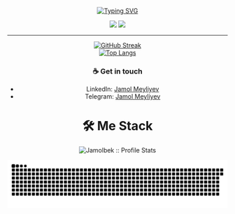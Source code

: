 <p align="center">
<a href="https://github.com/pattisoj"><img alt="Typing SVG" src="https://readme-typing-svg.herokuapp.com?font=IBM+Plex+Sans&size=25&duration=4500&color=BCB1F7&center=true&width=500&lines=Hi,+I'm+Jamol+Meyliyev+👋;Nice+to+meet+you!" /> </a> </p>
<div align="center">

[![](https://komarev.com/ghpvc/?username=JamolMeyliyev&color=orange&label=Profile%20Views)](https://github.com/JamolMeyliyev/JamolMeyliyev)
[![](https://img.shields.io/github/followers/JamolMeyliyev?label=GitHub%20Followers)](https://github.com/JamolMeyliyev)


--------------------------

<div align="center">

[![GitHub Streak](https://streak-stats.demolab.com/?user=jamolmeyliyev&theme=swift)](https://github.com/jamolmeyliyev/)<br/>
[![Top Langs](https://github-readme-stats.vercel.app/api/top-langs/?username=jamolmeyliyev&text_color=black&text_bold=true&title_color=dark&bg_color=white&card_width=495px&hide=html,css)](https://github.com/jamolmeyliyev/)</div>



  ### ☕ Get in touch
- LinkedIn: <a href = "https://www.linkedin.com/in/jamol-m-41a108232/">Jamol Meyliyev</a>
- Telegram: <a href = "https://t.me/Jamol_Meyliyev">Jamol Meyliyev</a>



<h1>🛠 Me Stack</h1>
<p align="center"><img src="https://github-readme-stats.vercel.app/api?username=jamolmeyliyev&show_icons=true&theme=swift" alt="Jamolbek :: Profile Stats" /></p>

 ![Snake animation](https://github.com/jamolmeyliyev/JamolMeyliyev/blob/main/github-contribution-grid-snake.svg)


</div>
